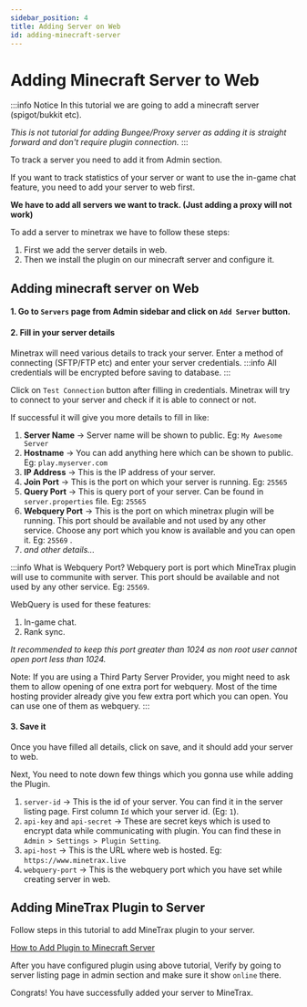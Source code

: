 ```yaml
---
sidebar_position: 4
title: Adding Server on Web
id: adding-minecraft-server
---
```


# Adding Minecraft Server to Web

:::info Notice
In this tutorial we are going to add a minecraft server (spigot/bukkit etc).

*This is not tutorial for adding Bungee/Proxy server as adding it is straight forward and don't require plugin connection.*
:::

To track a server you need to add it from Admin section.

If you want to track statistics of your server or want to use the in-game chat feature, you need to add your server to web first.

**We have to add all servers we want to track. (Just adding a proxy will not work)**

To add a server to minetrax we have to follow these steps:

1. First we add the server details in web.
2. Then we install the plugin on our minecraft server and configure it.

## Adding minecraft server on Web

#### 1. Go to `Servers` page from Admin sidebar and click on `Add Server` button.

#### 2. Fill in your server details

Minetrax will need various details to track your server.
Enter a method of connecting (SFTP/FTP etc) and enter your server credentials.
:::info
All credentials will be encrypted before saving to database.
:::

Click on `Test Connection` button after filling in credentials. Minetrax will try to connect to your server and check if it is able to connect or not.

If successful it will give you more details to fill in like:

1. **Server Name** -> Server name will be shown to public. Eg: `My Awesome Server`
2. **Hostname** -> You can add anything here which can be shown to public. Eg: `play.myserver.com`
3. **IP Address** -> This is the IP address of your server.
4. **Join Port** -> This is the port on which your server is running. Eg: `25565`
5. **Query Port** -> This is query port of your server. Can be found in `server.properties` file. Eg: `25565`
6. **Webquery Port** -> This is the port on which minetrax plugin will be running. This port should be available and not used by any other service. Choose any port which you know is available and you can open it. Eg: `25569` .
7. _and other details..._

:::info What is Webquery Port?
Webquery port is port which MineTrax plugin will use to communite with server. This port should be available and not used by any other service. Eg: `25569`.

WebQuery is used for these features:

1. In-game chat.
2. Rank sync.

_It recommended to keep this port greater than 1024 as non root user cannot open port less than 1024._

Note: If you are using a Third Party Server Provider, you might need to ask them to allow opening of one extra port for webquery. Most of the time hosting provider already give you few extra port which you can open. You can use one of them as webquery.
:::

#### 3. Save it
Once you have filled all details, click on save, and it should add your server to web.

Next, You need to note down few things which you gonna use while adding the Plugin.
1. `server-id` -> This is the id of your server. You can find it in the server listing page. First column `Id` which your server id. (Eg: `1`).
2. `api-key` and `api-secret` -> These are secret keys which is used to encrypt data while communicating with plugin. You can find these in `Admin > Settings > Plugin Setting`.
3. `api-host` -> This is the URL where web is hosted. Eg: `https://www.minetrax.live`
4. `webquery-port` -> This is the webquery port which you have set while creating server in web.

## Adding MineTrax Plugin to Server
Follow steps in this tutorial to add MineTrax plugin to your server.

[How to Add Plugin to Minecraft Server](../installation/setup-plugin.md)

After you have configured plugin using above tutorial,
Verify by going to server listing page in admin section and make sure it show `online` there.

Congrats! You have successfully added your server to MineTrax.